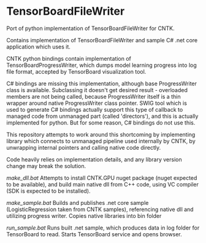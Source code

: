# TensorBoardFileWriter
Port of python implementation of TensorBoardFileWriter for CNTK.

Contains implementation of TensorBoardFileWriter and sample C# .net core application which uses it.

CNTK python bindings contain implementation of TensorBoardProgressWriter, which dumps model learning
progress into log file format, accepted by TensorBoard visualization tool.

C# bindings are missing this implementation, although base ProgressWriter class is available.
Subclassing it doesn't get desired result - overloaded members are not being called, because
ProgressWriter itself is a thin wrapper around native ProgressWriter class pointer. SWIG tool
which is used to generate C# bindings actually support this type of callback to managed code from unmanaged part
(called 'directors'), and this is actually implemented for python. But for some reason, C# bindings
do not use this.

This repository attempts to work around this shortcoming by implementing library which connects 
to unmanaged pipeline used internally by CNTK, by unwrapping internal pointers and calling native code directly.

Code heavily relies on implementation details, and any library version change may break the solution.

*make_dll.bat*
Attempts to install CNTK.GPU nuget package (nuget expected to be available), 
and build main native dll from C++ code, using VC compiler (SDK is expected to be installed).

*make_sample.bat*
Builds and publishes .net core sample (LogisticRegression taken from CNTK samples), referencing native dll
and utilizing progress writer. Copies native libraries into bin folder

*run_sample.bat*
Runs built .net sample, which produces data in log folder for TensorBoard to read.
Starts TensorBoard service and opens browser.
